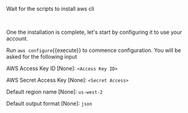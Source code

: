Wait for the scripts to install aws cli

<br/>

One the installation is complete, let's start by configuring it to use your account. 

Run `aws configure`{{execute}} to commence configuration. You will be asked for the following input

AWS Access Key ID [None]: `<Access Key ID>`

AWS Secret Access Key [None]: `<Secret Access>`

Default region name [None]: `us-west-2`

Default output format [None]: `json`
